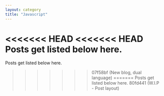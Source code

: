 ```yaml
---
layout: category
title: "Javascript"
---
```


<<<<<<< HEAD
<<<<<<< HEAD
Posts get listed below here.
=======

Posts get listed below here.
>>>>>>> 07f58bf (New blog, dual language)
=======
Posts get listed below here.
>>>>>>> 80fd441 (W.I.P - Post layout)
